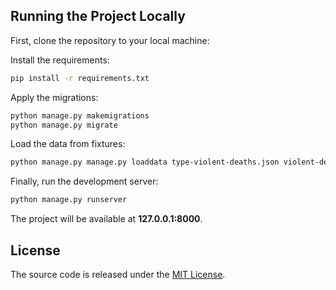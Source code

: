 ## Running the Project Locally

First, clone the repository to your local machine:

Install the requirements:

```bash
pip install -r requirements.txt
```

Apply the migrations:

```bash
python manage.py makemigrations
python manage.py migrate
```

Load the data from fixtures:

```bash
python manage.py manage.py loaddata type-violent-deaths.json violent-deaths.json
```

Finally, run the development server:

```bash
python manage.py runserver
```

The project will be available at **127.0.0.1:8000**.


## License

The source code is released under the [MIT License](https://github.com/sibtc/django-chartjs-example/blob/master/LICENSE).